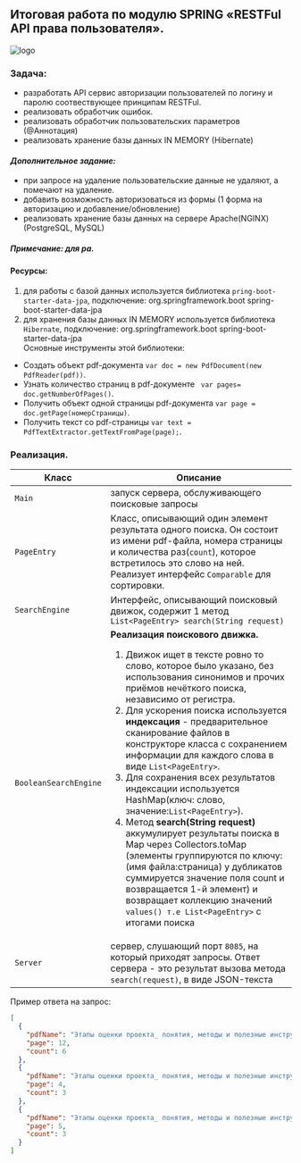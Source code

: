 ## Итоговая работа по модулю SPRING «RESTFul API права пользователя».

![logo](https://encrypted-tbn0.gstatic.com/images?q=tbn:ANd9GcTFhVIKHS77LnlY32T-ZIEsxpSBLUK6D0PRKg&usqp=CAU)

### **Задача:**  
- разработать API сервис авторизации пользователей по логину и паролю соотвествующее принципам RESTFul.  
- реализовать обработчик ошибок.
- реализовать обработчик пользовательских параметров (@Аннотация)  
- реализовать хранение базы данных IN MEMORY (Hibernate)
#### *Дополнительное задание:*
- при запросе на удаление пользовательские данные не удаляют, а помечают на удаление. 
- добавить возможность авторизоваться из формы (1 форма на авторизацию и добавление/обновление)  
- реализовать хранение базы данных на сервере Apache(NGINX) (PostgreSQL, MySQL)

##### Примечание: для ра. 

#### Ресурсы:
 1. для работы с базой данных используется библиотека `pring-boot-starter-data-jpa`, подключение:
       <dependency>
            <groupId>org.springframework.boot</groupId>
            <artifactId>spring-boot-starter-data-jpa</artifactId>
        </dependency>
2. для хранения базы данных IN MEMORY используется библиотека `Hibernate`, подключение:
       <dependency>
            <groupId>org.springframework.boot</groupId>
            <artifactId>spring-boot-starter-data-jpa</artifactId>
        </dependency>  
Основные инструменты  этой библиотеки:
* Cоздать объект pdf-документа `var doc = new PdfDocument(new PdfReader(pdf))`.
* Узнать количество  страниц в pdf-документе ` var pages= doc.getNumberOfPages()`.
* Получить объект одной страницы pdf-документа `var page = doc.getPage(номерСтраницы)`.
* Получить текст со pdf-страницы `var text = PdfTextExtractor.getTextFromPage(page);`.

### Реализация.   

| Класс      | Описание |
| ----------- | ----------- |
| `Main`      | запуск сервера, обслуживающего поисковые запросы|
| `PageEntry`   | Класс, описывающий один элемент результата одного поиска. Он состоит из имени pdf-файла, номера страницы и количества раз(`count`), которое встретилось это слово на ней. Реализует интерфейс `Comparable` для сортировки.|
| `SearchEngine`   | Интерфейс, описывающий поисковый движок, содержит 1 метод ` List<PageEntry> search(String request)`|
| `BooleanSearchEngine`   | **Реализация поискового движка.** <ol><li>Движок ищет в тексте ровно то слово, которое было указано, без использования синонимов и прочих приёмов нечёткого поиска, независимо от регистра.</li><li>Для ускорения поиска используется **индексация** - предварительное сканирование файлов в конструкторе класса с сохранением информации для каждого слова в виде `List<PageEntry>`.</li><li>Для сохранения всех результатов индексации используется HashMap(ключ: слово, значение:`List<PageEntry>`).</li>  <li>Метод **search(String request)**  аккумулирует результаты поиска в Map через Collectors.toMap (элементы группируются по ключу: (имя файла:страница) у дубликатов суммируется значение поля count и возвращается 1-й элемент) и возвращает коллекцию значений `values() т.е List<PageEntry>` с итогами поиска</li>|
| `Server`   | сервер, слушающий порт `8085`, на который приходят запросы. Ответ сервера - это результат вызова метода `search(request)`, в виде JSON-текста |

Пример ответа на запрос:
```json
[
  {
    "pdfName": "Этапы оценки проекта_ понятия, методы и полезные инструменты.pdf",
    "page": 12,
    "count": 6
  },
  {
    "pdfName": "Этапы оценки проекта_ понятия, методы и полезные инструменты.pdf",
    "page": 4,
    "count": 3
  },
  {
    "pdfName": "Этапы оценки проекта_ понятия, методы и полезные инструменты.pdf",
    "page": 5,
    "count": 3
  }
]
```
